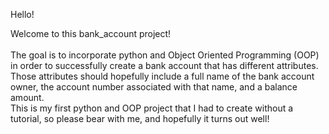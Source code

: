 Hello!

Welcome to this bank_account project!
<br />
<br />
The goal is to incorporate python and Object Oriented Programming (OOP) in order to successfully create a bank account that has different attributes.
<br />
Those attributes should hopefully include a full name of the bank account owner, the account number associated with that name, and a balance amount. 
<br />
This is my first python and OOP project that I had to create without a tutorial, so please bear with me, and hopefully it turns out well!